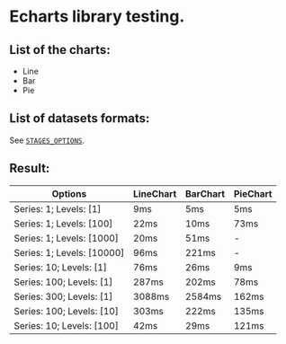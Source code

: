 # Echarts library testing.

## List of the charts:
- Line
- Bar
- Pie

## List of datasets formats:
See [`STAGES_OPTIONS`](https://github.com/BEGEMOT9I/test-charts/blob/__name__/src/lib/constants/testing.tsx).

## Result:
Options | LineChart | BarChart | PieChart
| - | - | - | - |
Series: 1; Levels: [1] | 9ms | 5ms | 5ms
Series: 1; Levels: [100] | 22ms | 10ms | 73ms
Series: 1; Levels: [1000] | 20ms | 51ms | -
Series: 1; Levels: [10000] | 96ms | 221ms | -
Series: 10; Levels: [1] | 76ms | 26ms | 9ms
Series: 100; Levels: [1] | 287ms | 202ms | 78ms
Series: 300; Levels: [1] | 3088ms | 2584ms | 162ms
Series: 100; Levels: [10] | 303ms | 222ms | 135ms
Series: 10; Levels: [100] | 42ms | 29ms | 121ms
